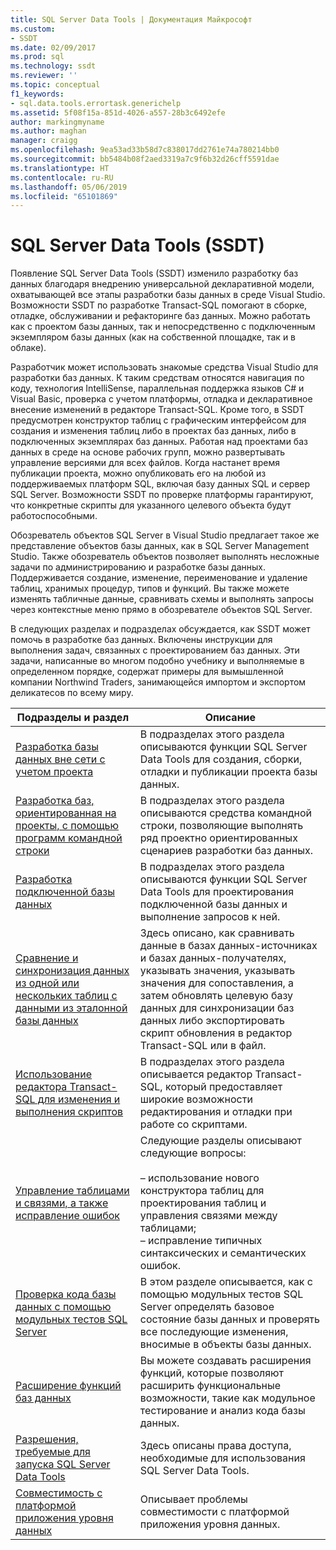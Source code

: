 ```yaml
---
title: SQL Server Data Tools | Документация Майкрософт
ms.custom:
- SSDT
ms.date: 02/09/2017
ms.prod: sql
ms.technology: ssdt
ms.reviewer: ''
ms.topic: conceptual
f1_keywords:
- sql.data.tools.errortask.generichelp
ms.assetid: 5f08f15a-851d-4026-a557-28b3c6492efe
author: markingmyname
ms.author: maghan
manager: craigg
ms.openlocfilehash: 9ea53ad33b58d7c838017dd2761e74a780214bb0
ms.sourcegitcommit: bb5484b08f2aed3319a7c9f6b32d26cff5591dae
ms.translationtype: HT
ms.contentlocale: ru-RU
ms.lasthandoff: 05/06/2019
ms.locfileid: "65101869"
---
```

# <a name="sql-server-data-tools"></a>SQL Server Data Tools (SSDT)
Появление SQL Server Data Tools (SSDT) изменило разработку баз данных благодаря внедрению универсальной декларативной модели, охватывающей все этапы разработки базы данных в среде Visual Studio. Возможности SSDT по разработке Transact\-SQL помогают в сборке, отладке, обслуживании и рефакторинге баз данных. Можно работать как с проектом базы данных, так и непосредственно с подключенным экземпляром базы данных (как на собственной площадке, так и в облаке).  
  
Разработчик может использовать знакомые средства Visual Studio для разработки баз данных. К таким средствам относятся навигация по коду, технология IntelliSense, параллельная поддержка языков C# и Visual Basic, проверка с учетом платформы, отладка и декларативное внесение изменений в редакторе Transact\-SQL. Кроме того, в SSDT предусмотрен конструктор таблиц с графическим интерфейсом для создания и изменения таблиц либо в проектах баз данных, либо в подключенных экземплярах баз данных. Работая над проектами баз данных в среде на основе рабочих групп, можно развертывать управление версиями для всех файлов. Когда настанет время публикации проекта, можно опубликовать его на любой из поддерживаемых платформ SQL, включая базу данных SQL и сервер SQL Server. Возможности SSDT по проверке платформы гарантируют, что конкретные скрипты для указанного целевого объекта будут работоспособными.  
  
Обозреватель объектов SQL Server в Visual Studio предлагает такое же представление объектов базы данных, как в SQL Server Management Studio. Также обозреватель объектов позволяет выполнять несложные задачи по администрированию и разработке базы данных. Поддерживается создание, изменение, переименование и удаление таблиц, хранимых процедур, типов и функций. Вы также можете изменять табличные данные, сравнивать схемы и выполнять запросы через контекстные меню прямо в обозревателе объектов SQL Server.  
  
В следующих разделах и подразделах обсуждается, как SSDT может помочь в разработке баз данных. Включены инструкции для выполнения задач, связанных с проектированием баз данных. Эти задачи, написанные во многом подобно учебнику и выполняемые в определенном порядке, содержат примеры для вымышленной компании Northwind Traders, занимающейся импортом и экспортом деликатесов по всему миру.  
  
|Подразделы и раздел|Описание|  
|-------------------|---------------|  
|[Разработка базы данных вне сети с учетом проекта](../ssdt/project-oriented-offline-database-development.md)|В подразделах этого раздела описываются функции SQL Server Data Tools для создания, сборки, отладки и публикации проекта базы данных.|  
|[Разработка баз, ориентированная на проекты, с помощью программ командной строки](../ssdt/project-oriented-database-development-using-command-line-tools.md)|В подразделах этого раздела описываются средства командной строки, позволяющие выполнять ряд проектно ориентированных сценариев разработки баз данных.|  
|[Разработка подключенной базы данных](../ssdt/connected-database-development.md)|В подразделах этого раздела описываются функции SQL Server Data Tools для проектирования подключенной базы данных и выполнение запросов к ней.|  
|[Сравнение и синхронизация данных из одной или нескольких таблиц с данными из эталонной базы данных](../ssdt/compare-and-synchronize-data-in-tables-with-data-in-reference-database.md)|Здесь описано, как сравнивать данные в базах данных-источниках и базах данных-получателях, указывать значения, указывать значения для сопоставления, а затем обновлять целевую базу данных для синхронизации баз данных либо экспортировать скрипт обновления в редактор Transact\-SQL или в файл.|  
|[Использование редактора Transact-SQL для изменения и выполнения скриптов](../ssdt/use-transact-sql-editor-to-edit-and-execute-scripts.md)|В подразделах этого раздела описывается редактор Transact\-SQL, который предоставляет широкие возможности редактирования и отладки при работе со скриптами.|  
|[Управление таблицами и связями, а также исправление ошибок](../ssdt/manage-tables-relationships-and-fix-errors.md)|Следующие разделы описывают следующие вопросы:<br /><br />– использование нового конструктора таблиц для проектирования таблиц и управления связями между таблицами;<br />– исправление типичных синтаксических и семантических ошибок.|  
|[Проверка кода базы данных с помощью модульных тестов SQL Server](../ssdt/verifying-database-code-by-using-sql-server-unit-tests.md)|В этом разделе описывается, как с помощью модульных тестов SQL Server определять базовое состояние базы данных и проверять все последующие изменения, вносимые в объекты базы данных.|  
|[Расширение функций баз данных](../ssdt/extending-the-database-features.md)|Вы можете создавать расширения функций, которые позволяют расширить функциональные возможности, такие как модульное тестирование и анализ кода базы данных.|  
|[Разрешения, требуемые для запуска SQL Server Data Tools](../ssdt/required-permissions-for-sql-server-data-tools.md)|Здесь описаны права доступа, необходимые для использования SQL Server Data Tools.|  
|[Совместимость с платформой приложения уровня данных](../ssdt/dac-framework-compatibility.md)|Описывает проблемы совместимости с платформой приложения уровня данных.|  
  

  
